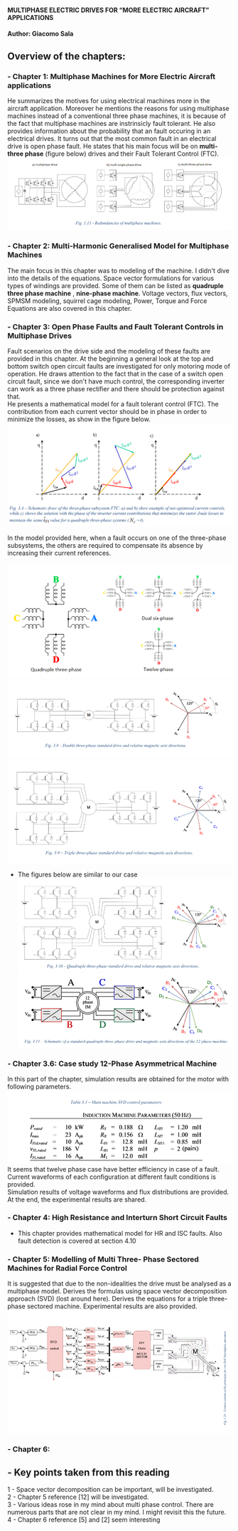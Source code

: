 #### MULTIPHASE ELECTRIC DRIVES FOR “MORE ELECTRIC AIRCRAFT” APPLICATIONS
#### Author: Giacomo Sala
## Overview of the chapters:

### - Chapter 1: Multiphase Machines for More Electric Aircraft applications
 He summarizes the motives for using electrical machines more in the aircraft application. Moreover he mentions the reasons for using multiphase machines instead of a conventional three phase machines, it is because of the fact that multiphase machines are instrinsicly fault tolerant. He also provides information about the probability that an fault occuring in an electrical drives. It turns out that the most common fault in an electrical drive is open phase fault. He states that his main focus will be on **multi-three phase** (figure below) drives and their Fault Tolerant Control (FTC).
![](fig1_11.PNG)

### - Chapter 2: Multi-Harmonic Generalised Model for Multiphase Machines
The main focus in this chapter was to modeling of the machine. I didn't dive into the details of the equations. Space vector formulations for various types of windings are provided. Some of them can be listed as **quadruple three phase machine** , **nine-phase machine**. Voltage vectors, flux vectors, SPMSM modeling, squirrel cage modeling, Power, Torque and Force Equations are also covered in this chapter.

### - Chapter 3: Open Phase Faults and Fault Tolerant Controls in Multiphase Drives
Fault scenarios on the drive side and the modeling of these faults are provided in this chapter. 
At the beginning a general look at the top and bottom switch open circuit faults are investigated for only motoring mode of operation. He draws attention to the fact that in the case of a switch open circuit fault, since we don't have much control, the corresponding inverter can work as a three phase rectifier and there should be protection against that.  
He presents a mathematical model for a fault tolerant control (FTC). The contribution from each current vector should be in phase in order to minimize the losses, as show in the figure below.
![](fig3_4.PNG)

In the model provided here, when a fault occurs on one of the three-phase subsystems, the others are required to compensate its absence by increasing their current references. 

![](fig3_7.PNG)
![](fig3_8.PNG)
![](fig3_9.PNG)
 - The figures below are similar to our case
![](fig3_10.PNG)
![](fig3_11.PNG)

### - Chapter 3.6: Case study 12-Phase Asymmetrical Machine
In this part of the chapter, simulation results are obtained for the motor with following parameters.
![](table3_1.png)
It seems that twelve phase case have better efficiency in case of a fault. Current waveforms of each configuration at different fault conditions is provided.   
Simulation results of voltage waveforms and flux distributions are provided. At the end, the experimental results are shared.

### - Chapter 4: High Resistance and Interturn Short Circuit Faults
 - This chapter provides mathematical model for HR and ISC faults. Also fault detection is covered at section 4.10

### - Chapter 5: Modelling of Multi Three- Phase Sectored Machines for Radial Force Control
It is suggested that due to the non-idealities the drive must be analysed as a multiphase model. Derives the formulas using space vector decomposition approach (SVD) (lost around here). Derives the equations for a triple three-phase sectored machine. Experimental results are also provided.
![control algorithm for the three sector-three phase ](fig5_24.PNG)

### - Chapter 6: 



## - Key points taken from this reading
1 - Space vector decomposition can be important, will be investigated.  
2 - Chapter 5 reference [12] will be investigated.  
3 - Various ideas rose in my mind about multi phase control. There are numerous parts that are not clear in my mind. I might revisit this the future.  
4 - Chapter 6 reference [5] and [2] seem interesting  
